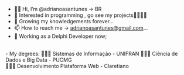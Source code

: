 - 👋🏾 Hi, I’m @adrianoasantunes -> BR
- 👀 Interested in programming , go see my projects🚀👨🏾‍💻
- 🌱 Growing my knowledgements forever...
- 📫 How to reach me -> adrianoasantunes@gmail.com...
- 👾 Working as a Delphi Developer now;<br>
<br>
- My degrees:
👨🏽‍🎓 Sistemas de Informação - UNIFRAN 
👨🏽‍🎓 Ciência de Dados e Big Data - PUCMG <br>
👨🏽‍🎓 Desenvolvimento Plataforma Web - Claretiano <br>
<br>


<!---
adrianoasantunes/adrianoasantunes is a ✨ special ✨ repository because its `README.md` (this file) appears on your GitHub profile.
You can click the Preview link to take a look at your changes.
--->
